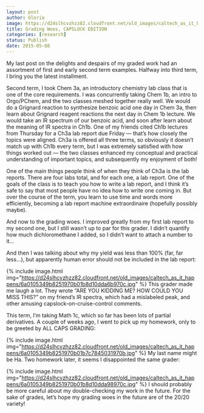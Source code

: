 ```yaml
---
layout: post
author: Gloria
image: https://d24slhcvzhzz82.cloudfront.net/old_images/caltech_as_it_happens/6a0105349b8251970b01b7c7845011970b.jpg
title: Grading Woes, CAPSLOCK EDITION
categories: [research]
status: Publish
date: 2015-05-08
---
```



My last post on the delights and despairs of my graded work had an assortment of first and early second term examples. Halfway into third term, I bring you the latest installment.

Second term, I took Chem 3a, an introductory chemistry lab class that is one of the core requirements. I was concurrently taking Chem 1b, an intro to Orgo/PChem, and the two classes meshed together really well. We would do a Grignard reaction to synthesize benzoic acid one day in Chem 3a, then learn about Grignard reagent reactions the next day in Chem 1b lecture. We would take an IR spectrum of our benzoic acid, and soon after learn about the meaning of IR spectra in Ch1b. One of my friends cited Ch1b lectures from Thursday for a Ch3a lab report due Friday — that’s how closely the topics were aligned. Ch3a is offered all three terms, so obviously it doesn’t match up with Ch1b every term, but I was extremely satisfied with how things worked out — the two classes enhanced my conceptual and practical understanding of important topics, and subsequently my enjoyment of both!

One of the main things people think of when they think of Ch3a is the lab reports. There are four labs total, and for each one, a lab report. One of the goals of the class is to teach you how to write a lab report, and I think it’s safe to say that most people have no idea how to write one coming in. But over the course of the term, you learn to use time and words more efficiently, becoming a lab report machine extraordinaire (hopefully possibly maybe). 

And now to the grading woes. I improved greatly from my first lab report to my second one, but I still wasn’t up to par for this grader. I didn’t quantify how much dichloromethane I added, so I didn’t want to attach a number to it…

And then I was talking about why my yield was less than 100% (far, far less…), but apparently human error should not be included in the lab report:

{% include image.html img="https://d24slhcvzhzz82.cloudfront.net/old_images/caltech_as_it_happens/6a0105349b8251970b01b8d10dda6b970c.jpg" %}
This grader made me laugh a lot. They wrote “ARE YOU KIDDING ME? HOW COULD YOU MISS THIS?” on my friend’s IR spectra, which had a mislabeled peak, and other amusing capslock-on-cruise-control comments.

This term, I’m taking Math 1c, which so far has been lots of partial derivatives. A couple of weeks ago, I went to pick up my homework, only to be greeted by ALL CAPS GRADING:

{% include image.html img="https://d24slhcvzhzz82.cloudfront.net/old_images/caltech_as_it_happens/6a0105349b8251970b01b7c7845031970b.jpg" %}
My last name might be Ha. Two homework later, it seems I disappointed the same grader:

{% include image.html img="https://d24slhcvzhzz82.cloudfront.net/old_images/caltech_as_it_happens/6a0105349b8251970b01b8d10dda98970c.jpg" %}
I should probably be more careful about my double-checking my work in the future. For the sake of grades, let’s hope my grading woes in the future are of the 20/20 variety!

